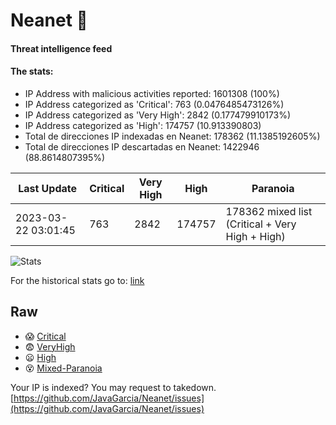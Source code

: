 # Neanet :hocho:
#### Threat intelligence feed
#### The stats:

- IP Address with malicious activities reported: 1601308 (100%)
- IP Address categorized as 'Critical':  763 (0.0476485473126%)
- IP Address categorized as 'Very High':  2842 (0.177479910173%)
- IP Address categorized as 'High':  174757 (10.913390803)
- Total de direcciones IP indexadas en Neanet:  178362 (11.1385192605%)
- Total de direcciones IP descartadas en Neanet:  1422946 (88.8614807395%)

| Last Update | Critical | Very High | High | Paranoia |
| --- | --- | --- | --- | --- |
| 2023-03-22 03:01:45 | 763 | 2842 | 174757 | 178362 mixed list (Critical + Very High + High)|

![Stats](https://docs.google.com/spreadsheets/d/e/2PACX-1vSnaNMIXVabIpDJjufMlzH7poXnshF3mgd8Is1g9ytUEzVsP5my4Trn8f-xkoLLQ38xpL3HtmUexLo6/pubchart?oid=501124687&format=image)

For the historical stats go to: [link](/stats.csv)
## Raw
- :scream: [Critical](https://raw.githubusercontent.com/JavaGarcia/Neanet/master/blacklists/neanet_critical.txt)
- :fearful: [VeryHigh](https://raw.githubusercontent.com/JavaGarcia/Neanet/master/blacklists/neanet_veryHigh.txtt)
- :frowning: [High](https://raw.githubusercontent.com/JavaGarcia/Neanet/master/blacklists/neanet_high.txt)
- :dizzy_face: [Mixed-Paranoia](https://raw.githubusercontent.com/JavaGarcia/Neanet/master/blacklists/neanet_all.txt)


Your IP is indexed? You may request to takedown. [https://github.com/JavaGarcia/Neanet/issues](https://github.com/JavaGarcia/Neanet/issues)
















































































































































































































































































































































































































































































































































































































































































































































































































































































































































































































































































































































































































































































































































































































































































































































































































































































































































































































































































































































































































































































































































































































































































































































































































































































































































































































































































































































































































































































































































































































































































































































































































































































































































































































































































































































































































































































































































































































































































































































































































































































































































































































































































































































































































































































































































































































































































































































































































































































































































































































































































































































































































































































































































































































































































































































































































































































































































































































































































































































































































































































































































































































































































































































































































































































































































































































































































































































































































































































































































































































































































































































































































































































































































































































































































































































































































































































































































































































































































































































































































































































































































































































































































































































































































































































































































































































































































































































































































































































































































































































































































































































































































































































































































































































































































































































































































































































































































































































































































































































































































































































































































































































































